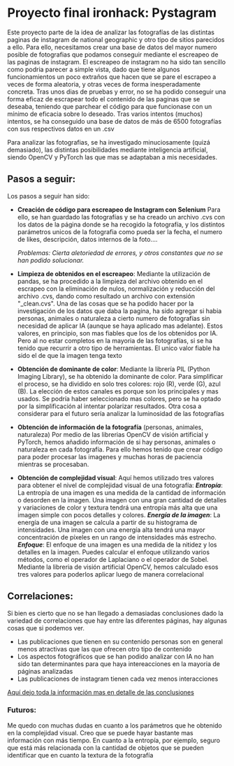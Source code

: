 # Proyecto final ironhack: Pystagram
Este proyecto parte de la idea de analizar las fotografías de las distintas paginas de instagram de national geographic y otro tipo de sitios parecidos a ello.
Para ello, necesitamos crear una base de datos del mayor numero posible de fotografias que podamos conseguir mediante el escreapeo de las paginas de instagram.
El escreapeo de instagram no ha sido tan sencillo como podria parecer a simple vista, dado que tiene algunos funcionamientos un poco extraños que hacen que se pare el escrapeo a veces de forma aleatoria, y otras veces de forma inesperadamente concreta.
Tras unos dias de pruebas y error, no se ha podido conseguir una forma eficaz de escrapear todo el contenido de las paginas que se deseaba, teniendo que parchear el código para que funcionase con un mínimo de eficacia sobre lo deseado.
Tras varios intentos (muchos) intentos, se ha conseguido una base de datos de más de 6500 fotografías con sus respectivos datos en un .csv

Para analizar las fotografias, se ha investigado minuciosamente (quizá demasiado), las distintas posibilidades mediante inteligencia artificial, siendo OpenCV y PyTorch las que mas se adaptaban a mis necesidades.


## Pasos a seguir:
Los pasos a seguir han sido:
- **Creación de código para escreapeo de Instagram con Selenium**
    Para ello, se han guardado las fotografías y se ha creado un archivo .cvs con los datos de la página donde se ha recogido la fotografía, y los distintos parámetros unicos de la fotografia como pueda ser la fecha, el numero de likes, descripción, datos internos de la foto....

    *Problemas: Cierta aletoriedad de errores, y otros constantes que no se han podido solucionar.*


- **Limpieza de obtenidos en el escreapeo**:
    Mediante la utilización de pandas, se ha procedido a la limpieza del archivo obtenido en el escrapeo con la eliminación de nulos, normalización y reducción del archivo .cvs, dando como resultado un archivo con extensión "_clean.cvs". Una de las cosas que se ha podido hacer por la investigación de los datos que daba la pagina, ha sido agregar si habia personas, animales o naturaleza a cierto numero de fotografías sin necesidad de aplicar IA (aunque se haya aplicado mas adelante). Estos valores, en principio, son mas fiables que los de los obtenidos por IA. Pero al no estar completos en la mayoria de las fotografías, si se ha tenido que recurrir a otro tipo de herramientas. El unico valor fiable ha sido el de que la imagen tenga texto


- **Obtención de dominante de color**:
    Mediante la librería PIL (Python Imaging Library), se ha obtenido la dominante de color. Para simplificar el proceso, se ha dividido en solo tres colores: rojo (R), verde (G), azul (B). La elección de estos canales es porque son los principales y mas usados. Se podría haber seleccionado mas colores, pero se ha optado por la simplificación al intentar polarizar resultados. Otra cosa a considerar para el futuro sería analizar la luminosidad de las fotografías


- **Obtención de información de la fotografía** (personas, animales, naturaleza)
    Por medio de las librerias OpenCV de visión artificial y PyTorch, hemos añadido información de si hay personas, animales o naturaleza en cada fotografía. Para ello hemos tenido que crear código para poder procesar las imagenes y muchas horas de paciencia mientras se procesaban.


- **Obtención de complejidad visual**:
    Aquí hemos utilizado tres valores para obtener el nivel de complejidad visual de una fotografía:
    ***Entropía***: La entropía de una imagen es una medida de la cantidad de información o desorden en la imagen. Una imagen con una gran cantidad de detalles y variaciones de color y textura tendrá una entropía más alta que una imagen simple con pocos detalles y colores.
    ***Energía de la imagen***: La energía de una imagen se calcula a partir de su histograma de intensidades. Una imagen con una energía alta tendrá una mayor concentración de píxeles en un rango de intensidades más estrecho.
    ***Enfoque***: El enfoque de una imagen es una medida de la nitidez y los detalles en la imagen. Puedes calcular el enfoque utilizando varios métodos, como el operador de Laplaciano o el operador de Sobel.
    Mediante la libreria de visión artificial OpenCV, hemos calculado esos tres valores para poderlos aplicar luego de manera correlacional


## Correlaciones:
Si bien es cierto que no se han llegado a demasiadas conclusiones dado la variedad de correlaciones que hay entre las diferentes páginas, hay algunas cosas que si podemos ver.

- Las publicaciones que tienen en su contenido personas son en general menos atractivas que las que ofrecen otro tipo de contenido
- Los aspectos fotográficos que se han podido analizar con IA no han sido tan determinantes para que haya intereacciones en la mayoria de páginas analizadas
- Las publicaciones de instagram tienen cada vez menos interacciones

[Aquí dejo toda la información mas en detalle de las conclusiones](https://www.youtube.com/watch?v=dQw4w9WgXcQ)

### Futuros:
Me quedo con muchas dudas en cuanto a los parámetros que he obtenido en la complejidad visual. Creo que se puede hayar bastante mas información con más tiempo. En cuanto a la entropía, por ejemplo, seguro que está más relacionada con la cantidad de objetos que se pueden identificar que en cuanto la textura de la fotografía
